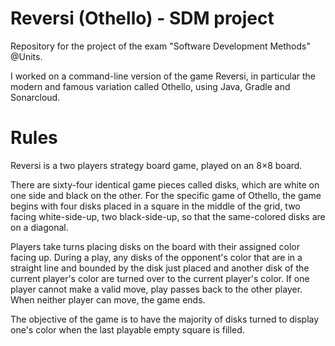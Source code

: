 # Reversi (Othello) - SDM project
Repository for the project of the exam "Software Development Methods" @Units.

I worked on a command-line version of the game Reversi, in particular the modern and famous variation called Othello, using Java, Gradle and Sonarcloud.


# Rules

Reversi is a two players strategy board game, played on an 8×8 board. 

There are sixty-four identical game pieces called disks, which are white on one side and black on the other.
For the specific game of Othello, the game begins with four disks placed in a square in the middle of the grid, two facing white-side-up, two black-side-up, so that the same-colored disks are on a diagonal.

Players take turns placing disks on the board with their assigned color facing up.
During a play, any disks of the opponent's color that are in a straight line and bounded by the disk just placed and another disk of the current player's color are turned over to the current player's color.
If one player cannot make a valid move, play passes back to the other player. When neither player can move, the game ends.

The objective of the game is to have the majority of disks turned to display one's color when the last playable empty square is filled.
